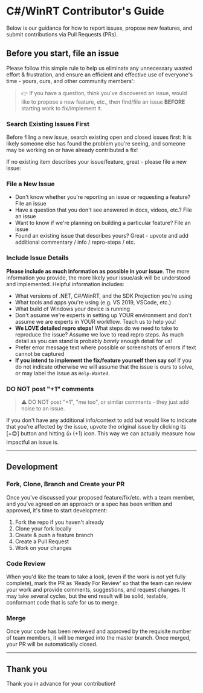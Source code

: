 # C#/WinRT Contributor's Guide

Below is our guidance for how to report issues, propose new features, and submit contributions via Pull Requests (PRs).

## Before you start, file an issue

Please follow this simple rule to help us eliminate any unnecessary wasted effort & frustration, and ensure an efficient and effective use of everyone's time - yours, ours, and other community members':

> 👉 If you have a question, think you've discovered an issue, would like to propose a new feature, etc., then find/file an issue **BEFORE** starting work to fix/implement it.

### Search Existing Issues First

Before filing a new issue, search existing open and closed issues first: It is likely someone else has found the problem you're seeing, and someone may be working on or have already contributed a fix!

If no existing item describes your issue/feature, great - please file a new issue:

### File a New Issue

* Don't know whether you're reporting an issue or requesting a feature? File an issue
* Have a question that you don't see answered in docs, videos, etc.? File an issue
* Want to know if we're planning on building a particular feature? File an issue
* Found an existing issue that describes yours? Great - upvote and add additional commentary / info / repro-steps / etc.

### Include Issue Details

**Please include as much information as possible in your issue**. The more information you provide, the more likely your issue/ask will be understood and implemented. Helpful information includes:

* What versions of .NET, C#/WinRT, and the SDK Projection you're using
* What tools and apps you're using (e.g. VS 2019, VSCode, etc.)
* What build of Windows your device is running
* Don't assume we're experts in setting up YOUR environment and don't assume we are experts in YOUR workflow. Teach us to help you!
* **We LOVE detailed repro steps!** What steps do we need to take to reproduce the issue? Assume we love to read repro steps. As much detail as you can stand is probably _barely_ enough detail for us!
* Prefer error message text where possible or screenshots of errors if text cannot be captured
* **If you intend to implement the fix/feature yourself then say so!** If you do not indicate otherwise we will assume that the issue is ours to solve, or may label the issue as `Help-Wanted`.

### DO NOT post "+1" comments

> ⚠ DO NOT post "+1", "me too", or similar comments - they just add noise to an issue.

If you don't have any additional info/context to add but would like to indicate that you're affected by the issue, upvote the original issue by clicking its [+😊] button and hitting 👍 (+1) icon. This way we can actually measure how impactful an issue is.

---

## Development

### Fork, Clone, Branch and Create your PR

Once you've discussed your proposed feature/fix/etc. with a team member, and you've agreed on an approach or a spec has been written and approved, it's time to start development:

1. Fork the repo if you haven't already
1. Clone your fork locally
1. Create & push a feature branch
1. Create a Pull Request
1. Work on your changes

### Code Review

When you'd like the team to take a look, (even if the work is not yet fully complete), mark the PR as 'Ready For Review' so that the team can review your work and provide comments, suggestions, and request changes. It may take several cycles, but the end result will be solid, testable, conformant code that is safe for us to merge.

### Merge

Once your code has been reviewed and approved by the requisite number of team members, it will be merged into the master branch. Once merged, your PR will be automatically closed.

---

## Thank you

Thank you in advance for your contribution! 
